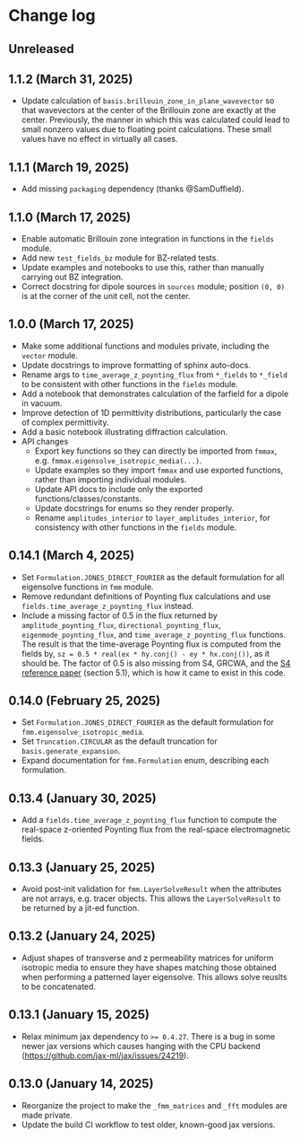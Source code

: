 # Change log

## Unreleased

## 1.1.2 (March 31, 2025)
- Update calculation of `basis.brillouin_zone_in_plane_wavevector` so that wavevectors at the center of the Brillouin zone are exactly at the center. Previously, the manner in which this was calculated could lead to small nonzero values due to floating point calculations. These small values have no effect in virtually all cases.

## 1.1.1 (March 19, 2025)
- Add missing `packaging` dependency (thanks @SamDuffield).

## 1.1.0 (March 17, 2025)
- Enable automatic Brillouin zone integration in functions in the `fields` module.
- Add new `test_fields_bz` module for BZ-related tests.
- Update examples and notebooks to use this, rather than manually carrying out BZ integration.
- Correct docstring for dipole sources in `sources` module; position `(0, 0)` is at the corner of the unit cell, not the center.

## 1.0.0 (March 17, 2025)
- Make some additional functions and modules private, including the `vector` module.
- Update docstrings to improve formatting of sphinx auto-docs.
- Rename args to `time_average_z_poynting_flux` from `*_fields` to `*_field` to be consistent with other functions in the `fields` module.
- Add a notebook that demonstrates calculation of the farfield for a dipole in vacuum.
- Improve detection of 1D permittivity distributions, particularly the case of complex permittivity.
- Add a basic notebook illustrating diffraction calculation.
- API changes
    - Export key functions so they can directly be imported from `fmmax`, e.g. `fmmax.eigensolve_isotropic_media(...)`.
    - Update examples so they import `fmmax` and use exported functions, rather than importing individual modules.
    - Update API docs to include only the exported functions/classes/constants.
    - Update docstrings for enums so they render properly.
    - Rename `amplitudes_interior` to `layer_amplitudes_interior`, for consistency with other functions in the `fields` module.

## 0.14.1 (March 4, 2025)
- Set `Formulation.JONES_DIRECT_FOURIER` as the default formulation for all eigensolve functions in `fmm` module.
- Remove redundant definitions of Poynting flux calculations and use `fields.time_average_z_poynting_flux` instead.
- Include a missing factor of 0.5 in the flux returned by `amplitude_poynting_flux`, `directional_poynting_flux`, `eigenmode_poynting_flux`, and `time_average_z_poynting_flux` functions. The result is that the time-average Poynting flux is computed from the fields by, `sz = 0.5 * real(ex * hy.conj() - ey * hx.conj())`, as it should be. The factor of 0.5 is also missing from S4, GRCWA, and the [S4 reference paper](https://web.stanford.edu/group/fan/publication/Liu_ComputerPhysicsCommunications_183_2233_2012.pdf#page=3.75) (section 5.1), which is how it came to exist in this code.

## 0.14.0 (February 25, 2025)
- Set `Formulation.JONES_DIRECT_FOURIER` as the default formulation for `fmm.eigensolve_isotropic_media`.
- Set `Truncation.CIRCULAR` as the default truncation for `basis.generate_expansion`.
- Expand documentation for `fmm.Formulation` enum, describing each formulation.

## 0.13.4 (January 30, 2025)
- Add a `fields.time_average_z_poynting_flux` function to compute the real-space z-oriented Poynting flux from the real-space electromagnetic fields.

## 0.13.3 (January 25, 2025)
- Avoid post-init validation for `fmm.LayerSolveResult` when the attributes are not arrays, e.g. tracer objects. This allows the `LayerSolveResult` to be returned by a jit-ed function.

## 0.13.2 (January 24, 2025)
- Adjust shapes of transverse and z permeability matrices for uniform isotropic media to ensure they have shapes matching those obtained when performing a patterned layer eigensolve. This allows solve reuslts to be concatenated.

## 0.13.1 (January 15, 2025)
- Relax minimum jax dependency to `>= 0.4.27`. There is a bug in some newer jax versions which causes hanging with the CPU backend (https://github.com/jax-ml/jax/issues/24219).

## 0.13.0 (January 14, 2025)
- Reorganize the project to make the `_fmm_matrices` and `_fft` modules are made private.
- Update the build CI workflow to test older, known-good jax versions.
